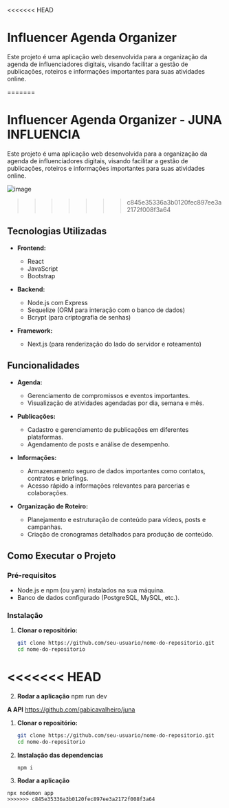 <<<<<<< HEAD
# Influencer Agenda Organizer

Este projeto é uma aplicação web desenvolvida para a organização da agenda de influenciadores digitais, visando facilitar a gestão de publicações, roteiros e informações importantes para suas atividades online.

=======
# Influencer Agenda Organizer - JUNA INFLUENCIA

Este projeto é uma aplicação web desenvolvida para a organização da agenda de influenciadores digitais, visando facilitar a gestão de publicações, roteiros e informações importantes para suas atividades online.


![image](https://github.com/user-attachments/assets/cf9ec9e0-9cdb-4eee-93bb-31e1c5471faf)

>>>>>>> c845e35336a3b0120fec897ee3a2172f008f3a64
## Tecnologias Utilizadas

- **Frontend:**
  - React
  - JavaScript
  - Bootstrap
  
- **Backend:**
  - Node.js com Express
  - Sequelize (ORM para interação com o banco de dados)
  - Bcrypt (para criptografia de senhas)
  
- **Framework:**
  - Next.js (para renderização do lado do servidor e roteamento)

## Funcionalidades

- **Agenda:**
  - Gerenciamento de compromissos e eventos importantes.
  - Visualização de atividades agendadas por dia, semana e mês.
  
- **Publicações:**
  - Cadastro e gerenciamento de publicações em diferentes plataformas.
  - Agendamento de posts e análise de desempenho.
  
- **Informações:**
  - Armazenamento seguro de dados importantes como contatos, contratos e briefings.
  - Acesso rápido a informações relevantes para parcerias e colaborações.

- **Organização de Roteiro:**
  - Planejamento e estruturação de conteúdo para vídeos, posts e campanhas.
  - Criação de cronogramas detalhados para produção de conteúdo.

## Como Executar o Projeto

### Pré-requisitos

- Node.js e npm (ou yarn) instalados na sua máquina.
- Banco de dados configurado (PostgreSQL, MySQL, etc.).

### Instalação

1. **Clonar o repositório:**

   ```bash
   git clone https://github.com/seu-usuario/nome-do-repositorio.git
   cd nome-do-repositorio
<<<<<<< HEAD
=======


2. **Rodar a aplicação**
    npm run dev

**A API**
https://github.com/gabicavalheiro/juna

1. **Clonar o repositório:**

   ```bash
   git clone https://github.com/seu-usuario/nome-do-repositorio.git
   cd nome-do-repositorio

2. **Instalação das dependencias**
    ```
   npm i

3. **Rodar a aplicação**
  ```
npx nodemon app
>>>>>>> c845e35336a3b0120fec897ee3a2172f008f3a64
